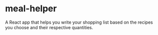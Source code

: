 # meal-helper
A React app that helps you write your shopping list based on the recipes you choose and their respective quantities. 

